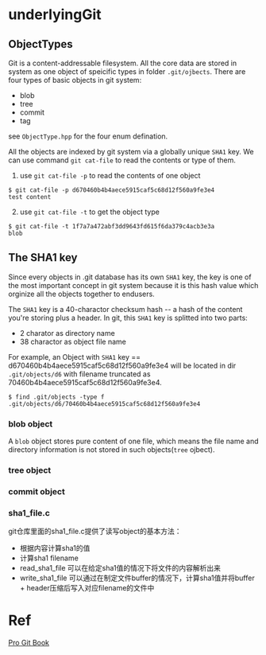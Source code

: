 # underlyingGit

## ObjectTypes
Git is a content-addressable filesystem. All the core data are 
stored in system as one object of speicific types in folder `.git/ojbects`.
There are four types of basic objects in git system: 
* blob
* tree
* commit
* tag

see `ObjectType.hpp` for the four enum defination.

All the objects are indexed by git system via a globally unique `SHA1` key. We can use command 
`git cat-file` to read the contents or type of them.

1. use `git cat-file -p` to read the contents of one object
```
$ git cat-file -p d670460b4b4aece5915caf5c68d12f560a9fe3e4
test content
```

2. use `git cat-file -t` to get the object type
```
$ git cat-file -t 1f7a7a472abf3dd9643fd615f6da379c4acb3e3a
blob
```

## The SHA1 key
Since every objects in .git database has its own `SHA1` key, the key is one of the most important
concept in git system because it is this hash value which orginize all the objects together to endusers.

The `SHA1` key is a 40-charactor checksum hash -- a hash of the content you're storing plus a header.
In git, this `SHA1` key is splitted into two parts:
+ 2 charator as directory name
+ 38 charactor as object file name

For example, an Object with `SHA1` key == d670460b4b4aece5915caf5c68d12f560a9fe3e4 will be 
located in dir `.git/objects/d6` with filename truncated as 70460b4b4aece5915caf5c68d12f560a9fe3e4.
```
$ find .git/objects -type f
.git/objects/d6/70460b4b4aece5915caf5c68d12f560a9fe3e4
```

### blob object
A `blob` object stores pure content of one file, which means the file name and directory information
is not stored in such objects(`tree` ojbect).

### tree object

### commit object

### sha1_file.c
git仓库里面的sha1_file.c提供了读写object的基本方法：
- 根据内容计算sha1的值
- 计算sha1 filename
- read_sha1_file 可以在给定sha1值的情况下将文件的内容解析出来
- write_sha1_file 可以通过在制定文件buffer的情况下，计算sha1值并将buffer + header压缩后写入对应filename的文件中

# Ref
[Pro Git Book](https://git-scm.com/book/en/v2/)
